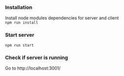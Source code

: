 ### Installation
Install node modules dependencies for server and client <br />
`npm run install`

### Start server
`npm run start`

### Check if server is running
Go to http://localhost:3001/
